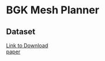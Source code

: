 # BGK Mesh Planner
## Dataset  
[Link to Download](http://asrl.utias.utoronto.ca/datasets/3dmap/a100_dome.html)  
[paper](https://journals.sagepub.com/doi/pdf/10.1177/0278364913478897)  